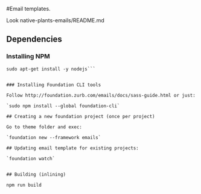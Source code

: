 #Email templates.

Look native-plants-emails/README.md

## Dependencies

### Installing NPM

```curl -sL https://deb.nodesource.com/setup | sudo bash -
sudo apt-get install -y nodejs```


### Installing Foundation CLI tools

Follow http://foundation.zurb.com/emails/docs/sass-guide.html or just:

`sudo npm install --global foundation-cli`

## Creating a new foundation project (once per project)

Go to theme folder and exec:

`foundation new --framework emails`

## Updating email template for existing projects:

`foundation watch`


## Building (inlining)

npm run build
